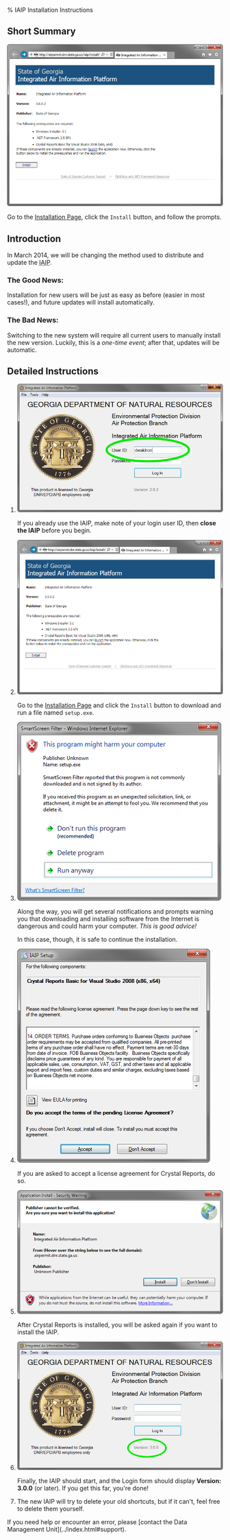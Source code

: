 % IAIP Installation Instructions

<div class="highlight intro">

## Short Summary

![Installation Page](screenshots/install-page.png)

Go to the [Installation Page](IAIP-install.html), click the `Install` button, and follow the prompts.

</div>


## Introduction

In March 2014, we will be changing the method used to distribute and update the <abbr title="Integrated Air Information Platform">IAIP</abbr>.

### The Good News:

Installation for new users will be just as easy as before (easier in most cases!), and future updates will install automatically.

### The Bad News:

Switching to the new system will require all current users to manually install the new version. Luckily, this is a <em>one-time event</em>; after that, updates will be automatic.

## Detailed Instructions

1. ![User ID](screenshots/details-IAIP-userid.png)

    If you already use the IAIP, make note of your login user ID, then **close the IAIP** before you begin.

2. ![Installation Page](screenshots/install-page.png)

    Go to the [Installation Page](IAIP-install.html) and click the `Install` button to download and run a file named `setup.exe`.

3. ![Example warning](screenshots/details-warning.png) 

    Along the way, you will get several notifications and prompts warning you that downloading and installing software from the Internet is dangerous and could harm your computer. *This is good advice!*

    In this case, though, it is safe to continue the installation.

4. ![Crystal Reports license agreement](screenshots/details-CR-license.png) 

    If you are asked to accept a license agreement for Crystal Reports, do so.

5. ![Application Install Security Warning](screenshots/details-install.png) 

    After Crystal Reports is installed, you will be asked again if you want to install the IAIP.

6. ![IAIP login screen](screenshots/details-IAIP-final-circled.png) 

    Finally, the IAIP should start, and the Login form should display **Version: 3.0.0** (or later). If you get this far, you're done!

7. The new IAIP will try to delete your old shortcuts, but if it can't, feel free to delete them yourself. 

<div class="highlight">If you need help or encounter an error, please [contact the Data Management Unit](../index.html#support).</div>
